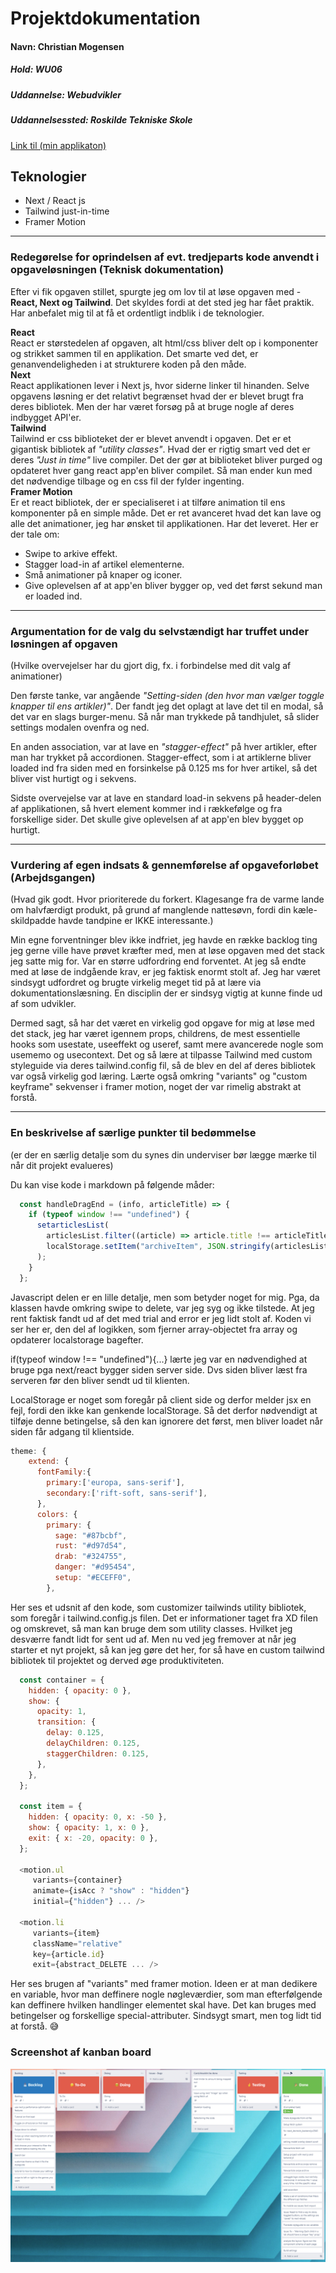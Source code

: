 # Projektdokumentation

#### Navn: Christian Mogensen

##### Hold: WU06

##### Uddannelse: Webudvikler

##### Uddannelsessted: Roskilde Tekniske Skole

[Link til (min applikaton)](http://nogether.netlify.com/)


## Teknologier

-   Next / React js
-   Tailwind just-in-time
-   Framer Motion

---



### Redegørelse for oprindelsen af evt. tredjeparts kode anvendt i opgaveløsningen (Teknisk dokumentation)

Efter vi fik opgaven stillet, spurgte jeg om lov til at løse opgaven med - __React, Next og Tailwind__. Det skyldes fordi at det sted jeg har fået praktik. Har anbefalet mig til at få et ordentligt indblik i de teknologier. 

__React__\
React er størstedelen af opgaven, alt html/css bliver delt op i komponenter og strikket sammen til en applikation. Det smarte ved det, er genanvendeligheden i at strukturere koden på den måde.\
__Next__\
React applikationen lever i Next js, hvor siderne linker til hinanden. Selve opgavens løsning er det relativt begrænset hvad der er blevet brugt fra deres bibliotek. Men der har været forsøg på at bruge nogle af deres indbygget API'er.\
__Tailwind__\
Tailwind er css biblioteket der er blevet anvendt i opgaven. Det er et gigantisk bibliotek af *"utility classes"*. Hvad der er rigtig smart ved det er deres *"Just in time"* live compiler. Det der gør at biblioteket bliver purged og opdateret hver gang react app'en bliver compilet. Så man ender kun med det nødvendige tilbage og en css fil der fylder ingenting.\
__Framer Motion__\
Er et react bibliotek, der er specialiseret i at tilføre animation til ens komponenter på en simple måde. Det er ret avanceret hvad det kan lave og alle det animationer, jeg har ønsket til applikationen. Har det leveret. Her er der tale om:
- Swipe to arkive effekt.
- Stagger load-in af artikel elementerne.
- Små animationer på knaper og iconer.
- Give oplevelsen af at app'en bliver bygger op, ved det først sekund man er loaded ind.

---

### Argumentation for de valg du selvstændigt har truffet under løsningen af opgaven

(Hvilke overvejelser har du gjort dig, fx. i forbindelse med dit valg af animationer)

Den første tanke, var angående *"Setting-siden (den hvor man vælger toggle knapper til ens artikler)"*. Der fandt jeg det oplagt at lave det til en modal, så det var en slags burger-menu. Så når man trykkede på tandhjulet, så slider settings modalen ovenfra og ned.

En anden association, var at lave en *"stagger-effect"* på hver artikler, efter man har trykket på accordionen. Stagger-effect, som i at artiklerne bliver loaded ind fra siden med en forsinkelse på 0.125 ms for hver artikel, så det bliver vist hurtigt og i sekvens.

Sidste overvejelse var at lave en standard load-in sekvens på header-delen af applikationen, så hvert element kommer ind i rækkefølge og fra forskellige sider. Det skulle give oplevelsen af at app'en blev bygget op hurtigt.



---
### Vurdering af egen indsats & gennemførelse af opgaveforløbet (Arbejdsgangen)

(Hvad gik godt. Hvor prioriterede du forkert. Klagesange fra de varme lande om halvfærdigt produkt, på grund af manglende nattesøvn, fordi din kæle-skildpadde havde tandpine er IKKE interessante.)

Min egne forventninger blev ikke indfriet, jeg havde en række backlog ting jeg gerne ville have prøvet kræfter med, men at løse opgaven med det stack jeg satte mig for. Var en større udfordring end forventet. At jeg så endte med at løse de indgående krav, er jeg faktisk enormt stolt af. Jeg har været sindsygt udfordret og brugte virkelig meget tid på at lære via dokumentationslæsning. En disciplin der er sindsyg vigtig at kunne finde ud af som udvikler. 

Dermed sagt, så har det været en virkelig god opgave for mig at løse med det stack, jeg har været igennem props, childrens, de mest essentielle hooks som usestate, useeffekt og useref, samt mere avancerede nogle som usememo og usecontext. Det og så lære at tilpasse Tailwind med custom styleguide via deres tailwind.config fil, så de blev en del af deres bibliotek var også virkelig god læring. Lærte også omkring "variants" og "custom keyframe" sekvenser i framer motion, noget der var rimelig abstrakt at forstå.

---
### En beskrivelse af særlige punkter til bedømmelse

(er der en særlig detalje som du synes din underviser bør lægge mærke til når dit projekt evalueres)


Du kan vise kode i markdown på følgende måder: 
```js
  const handleDragEnd = (info, articleTitle) => {
    if (typeof window !== "undefined") {
      setarticlesList(
        articlesList.filter((article) => article.title !== articleTitle),
        localStorage.setItem("archiveItem", JSON.stringify(articlesList))
      );
    }
  };
```
Javascript delen er en lille detalje, men som betyder noget for mig. Pga, da klassen havde omkring swipe to delete, var jeg syg og ikke tilstede. At jeg rent faktisk fandt ud af det med trial and error er jeg lidt stolt af. Koden vi ser her er, den del af logikken, som fjerner array-objectet fra array og opdaterer localstorage bagefter.

if(typeof window !== "undefined"){...} lærte jeg var en nødvendighed at bruge pga next/react bygger siden server side. Dvs siden bliver læst fra serveren før den bliver sendt ud til klienten. 

LocalStorage er noget som foregår på client side og derfor melder jsx en fejl, fordi den ikke kan genkende localStorage. Så det derfor nødvendigt at tilføje denne betingelse, så den kan ignorere det først, men bliver loadet når siden får adgang til klientside.

```js
theme: {
    extend: {
      fontFamily:{
        primary:['europa, sans-serif'],
        secondary:['rift-soft, sans-serif'],
      },
      colors: {
        primary: {
          sage: "#87bcbf",
          rust: "#d97d54",
          drab: "#324755",
          danger: "#d95454",
          setup: "#ECEFF0",
        },
```
Her ses et udsnit af den kode, som customizer tailwinds utility bibliotek, som foregår i tailwind.config.js filen. Det er informationer taget fra XD filen og omskrevet, så man kan bruge dem som utility classes. Hvilket jeg desværre fandt lidt for sent ud af. Men nu ved jeg fremover at når jeg starter et nyt projekt, så kan jeg gøre det her, for så have en custom tailwind bibliotek til projektet og derved øge produktiviteten.

```js
  const container = {
    hidden: { opacity: 0 },
    show: {
      opacity: 1,
      transition: {
        delay: 0.125,
        delayChildren: 0.125,
        staggerChildren: 0.125,
      },
    },
  };

  const item = {
    hidden: { opacity: 0, x: -50 },
    show: { opacity: 1, x: 0 },
    exit: { x: -20, opacity: 0 },
  };

  <motion.ul
	 variants={container}
	 animate={isAcc ? "show" : "hidden"}
	 initial={"hidden"} ... />

  <motion.li
     variants={item}
     className="relative"
     key={article.id}
     exit={abstract_DELETE ... />
```
Her ses brugen af "variants" med framer motion. Ideen er at man dedikere en variable, hvor man deffinere nogle nøgleværdier, som man efterfølgende kan deffinere hvilken handlinger elementet skal have. Det kan bruges med betingelser og forskellige special-attributer. Sindsygt smart, men tog lidt tid at forstå. 😅


### Screenshot af kanban board
![img](./kanban-projekt-walkthrough.PNG)